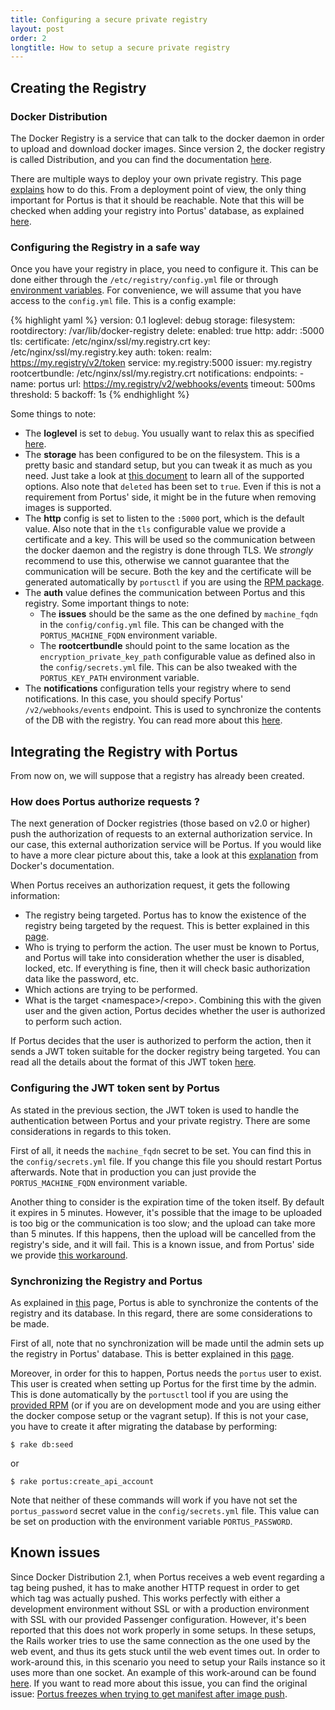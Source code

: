```yaml
---
title: Configuring a secure private registry
layout: post
order: 2
longtitle: How to setup a secure private registry
---
```


## Creating the Registry

### Docker Distribution

The Docker Registry is a service that can talk to the docker daemon in order to
upload and download docker images. Since version 2, the docker registry is
called Distribution, and you can find the documentation
[here](https://www.docker.com/docker-registry).

There are multiple ways to deploy your own private registry. This page
[explains](https://docs.docker.com/registry/deploying/) how to do this. From a
deployment point of view, the only thing important for Portus is that it should
be reachable. Note that this will be checked when adding your registry into
Portus' database, as explained [here](/docs/Configuring-the-registry.html).

### Configuring the Registry in a safe way

Once you have your registry in place, you need to configure it. This can be
done either through the `/etc/registry/config.yml` file or through [environment
variables](https://github.com/docker/distribution/blob/master/docs/configuration.md#override-specific-configuration-options).
For convenience, we will assume that you have access to the `config.yml` file.
This is a config example:

{% highlight yaml %}
version: 0.1
loglevel: debug
storage:
  filesystem:
    rootdirectory: /var/lib/docker-registry
  delete:
    enabled: true
http:
  addr: :5000
  tls:
    certificate: /etc/nginx/ssl/my.registry.crt
    key: /etc/nginx/ssl/my.registry.key
auth:
  token:
    realm: https://my.registry/v2/token
    service: my.registry:5000
    issuer: my.registry
    rootcertbundle: /etc/nginx/ssl/my.registry.crt
notifications:
  endpoints:
    - name: portus
      url: https://my.registry/v2/webhooks/events
      timeout: 500ms
      threshold: 5
      backoff: 1s
{% endhighlight %}

Some things to note:

- The **loglevel** is set to `debug`. You usually want to relax this as specified
  [here](https://github.com/docker/distribution/blob/master/docs/configuration.md#log).
- The **storage** has been configured to be on the filesystem. This is a pretty
  basic and standard setup, but you can tweak it as much as you need. Just take a
  look at [this document](https://github.com/docker/distribution/blob/master/docs/configuration.md#storage)
  to learn all of the supported options. Also note that `deleted` has been set
  to `true`. Even if this is not a requirement from Portus' side, it might be
  in the future when removing images is supported.
- The **http** config is set to listen to the `:5000` port, which is the default
  value. Also note that in the `tls` configurable value we provide a
  certificate and a key. This will be used so the communication between the
  docker daemon and the registry is done through TLS. We *strongly* recommend
  to use this, otherwise we cannot guarantee that the communication will be
  secure. Both the key and the certificate will be generated automatically by
  `portusctl` if you are using the [RPM package](/docs/setups/1_rpm_packages.html).
- The **auth** value defines the communication between Portus and this
  registry. Some important things to note:
  - The **issues** should be the same as the one defined by `machine_fqdn` in
    the `config/config.yml` file. This can be changed with the `PORTUS_MACHINE_FQDN`
    environment variable.
  - The **rootcertbundle** should point to the same location as the
    `encryption_private_key_path` configurable value as defined also in the
    `config/secrets.yml` file. This can be also tweaked with the `PORTUS_KEY_PATH`
    environment variable.
- The **notifications** configuration tells your registry where to send
  notifications. In this case, you should specify Portus' `/v2/webhooks/events`
  endpoint. This is used to synchronize the contents of the DB with the
  registry. You can read more about this
  [here](/features/1_Synchronizing-the-Registry-and-Portus.html).

## Integrating the Registry with Portus

From now on, we will suppose that a registry has already been created.

### How does Portus authorize requests ?

The next generation of Docker registries (those based on v2.0 or higher) push
the authorization of requests to an external authorization service. In our
case, this external authorization service will be Portus. If you would like to
have a more clear picture about this, take a look at this
[explanation](https://github.com/docker/distribution/blob/master/docs/spec/auth/token.md#docker-registry-v2-authentication-via-central-service)
from Docker's documentation.

When Portus receives an authorization request, it gets the following
information:

- The registry being targeted. Portus has to know the existence of the registry
  being targeted by the request. This is better explained in this
  [page](/docs/Configuring-the-registry.html).
- Who is trying to perform the action. The user must be known to Portus, and
  Portus will take into consideration whether the user is disabled, locked,
  etc. If everything is fine, then it will check basic authorization data like
  the password, etc.
- Which actions are trying to be performed.
- What is the target \<namespace\>/\<repo\>. Combining this with the given user
  and the given action, Portus decides whether the user is authorized to
  perform such action.

If Portus decides that the user is authorized to perform the action, then it
sends a JWT token suitable for the docker registry being targeted. You can read
all the details about the format of this JWT token
[here](https://github.com/docker/distribution/blob/master/docs/spec/auth/jwt.md).

### Configuring the JWT token sent by Portus

As stated in the previous section, the JWT token is used to handle the
authentication between Portus and your private registry. There are some
considerations in regards to this token.

First of all, it needs the `machine_fqdn` secret to be set. You can find this
in the `config/secrets.yml` file. If you change this file you should restart
Portus afterwards. Note that in production you can just provide the
`PORTUS_MACHINE_FQDN` environment variable.

Another thing to consider is the expiration time of the token itself. By
default it expires in 5 minutes. However, it's possible that the image to be
uploaded is too big or the communication is too slow; and the upload can take
more than 5 minutes. If this happens, then the upload will be cancelled from
the registry's side, and it will fail. This is a known issue, and from Portus'
side we provide [this workaround](/docs/Configuring-Portus.html#jwt-expiration-time).

### Synchronizing the Registry and Portus

As explained in [this](/features/1_Synchronizing-the-Registry-and-Portus.html)
page, Portus is able to synchronize the contents of the registry and its
database. In this regard, there are some considerations to be made.

First of all, note that no synchronization will be made until the admin sets up
the registry in Portus' database. This is better explained in this
[page](/docs/Configuring-the-registry.html).

Moreover, in order for this to happen, Portus needs the `portus` user to exist.
This user is created when setting up Portus for the first time by the admin.
This is done automatically by the `portusctl` tool if you are using the [provided
RPM](/docs/setups/1_rpm_packages.html) (or if you are on development mode and
you are using either the docker compose setup or the vagrant setup). If this is
not your case, you have to create it after migrating the database by performing:

    $ rake db:seed

or

    $ rake portus:create_api_account

Note that neither of these commands will work if you have not set the
`portus_password` secret value in the `config/secrets.yml` file. This value can
be set on production with the environment variable `PORTUS_PASSWORD`.

## Known issues

Since Docker Distribution 2.1, when Portus receives a web event regarding a tag
being pushed, it has to make another HTTP request in order to get which tag was
actually pushed. This works perfectly with either a development environment
without SSL or with a production environment with SSL with our provided
Passenger configuration. However, it's been reported that this does not work
properly in some setups. In these setups, the Rails worker tries to use the
same connection as the one used by the web event, and thus its gets stuck until
the web event times out. In order to work-around this, in this scenario you
need to setup your Rails instance so it uses more than one socket. An example
of this work-around can be found
[here](http://jordanhollinger.com/2011/12/19/deploying-with-thin/). If you want
to read more about this issue, you can find the original issue:
[Portus freezes when trying to get manifest after image push](https://github.com/SUSE/Portus/issues/373).
